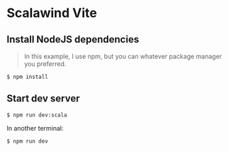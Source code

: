 # Scalawind Vite

## Install NodeJS dependencies

> In this example, I use npm, but you can whatever package manager you preferred.

```
$ npm install
```

## Start dev server

```
$ npm run dev:scala
```

In another terminal:

```
$ npm run dev
```

